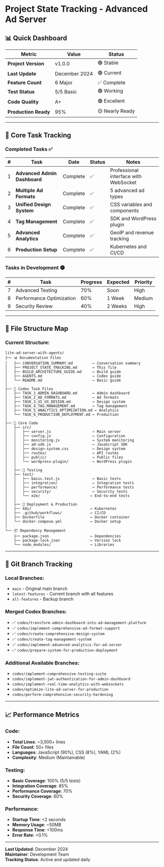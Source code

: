 # Project State Tracking - Advanced Ad Server

## 📊 Quick Dashboard

| Metric | Value | Status |
|---------|-------|---------|
| **Project Version** | v1.0.0 | 🟢 Stable |
| **Last Update** | December 2024 | 🟢 Current |
| **Feature Count** | 6 Major | ✅ Complete |
| **Test Status** | 5/5 Basic | 🟢 Working |
| **Code Quality** | A+ | 🟢 Excellent |
| **Production Ready** | 95% | 🟡 Nearly Ready |

---

## 🎯 Core Task Tracking

### Completed Tasks ✅

| # | Task | Date | Status | Notes |
|---|------|------|---------|-------|
| 1 | **Advanced Admin Dashboard** | Complete | ✅ | Professional interface with WebSocket |
| 2 | **Multiple Ad Formats** | Complete | ✅ | 5 advanced ad types |
| 3 | **Unified Design System** | Complete | ✅ | CSS variables and components |
| 4 | **Tag Management** | Complete | ✅ | SDK and WordPress plugin |
| 5 | **Advanced Analytics** | Complete | ✅ | GeoIP and revenue tracking |
| 6 | **Production Setup** | Complete | ✅ | Kubernetes and CI/CD |

### Tasks in Development 🟡

| # | Task | Progress | Expected | Priority |
|---|------|----------|----------|----------|
| 7 | Advanced Testing | 70% | Soon | High |
| 8 | Performance Optimization | 60% | 1 Week | Medium |
| 9 | Security Review | 40% | 2 Weeks | High |

---

## 📁 File Structure Map

### Current Structure:
```
lite-ad-server-with-agents/
├── 📊 Documentation Files
│   ├── CONVERSATION_SUMMARY.md         ← Conversation summary
│   ├── PROJECT_STATE_TRACKING.md       ← This file
│   ├── BUILD_ARCHITECTURE_GUIDE.md     ← Build guide
│   ├── AGENTS.md                       ← Codex guide
│   └── README.md                       ← Basic guide
│
├── 🎯 Codex Task Files
│   ├── TASK_1_ADMIN_DASHBOARD.md       ← Admin dashboard
│   ├── TASK_2_AD_FORMATS.md            ← Ad formats
│   ├── TASK_3_UI_UX_DESIGN.md          ← Design system
│   ├── TASK_4_TAG_MANAGEMENT.md        ← Tag management
│   ├── TASK_5_ANALYTICS_OPTIMIZATION.md ← Analytics
│   └── TASK_6_PRODUCTION_DEPLOYMENT.md ← Production
│
├── 🔧 Core Code
│   ├── src/
│   │   ├── server.js                   ← Main server
│   │   ├── config.js                   ← Configuration
│   │   ├── monitoring.js               ← System monitoring
│   │   ├── ad-sdk.js                   ← JavaScript SDK
│   │   ├── design-system.css           ← Design system
│   │   ├── routes/                     ← API routes
│   │   ├── public/                     ← Public files
│   │   └── wordpress-plugin/           ← WordPress plugin
│   │
│   ├── 🧪 Testing
│   ├── test/
│   │   ├── basic.test.js               ← Basic tests
│   │   ├── integration/                ← Integration tests
│   │   ├── performance/                ← Performance tests
│   │   ├── security/                   ← Security tests
│   │   └── e2e/                       ← End-to-end tests
│   │
│   ├── 🚀 Deployment & Production
│   ├── k8s/                           ← Kubernetes
│   ├── .github/workflows/             ← CI/CD
│   ├── Dockerfile                     ← Docker container
│   └── docker-compose.yml             ← Docker setup
│
└── 📦 Dependency Management
    ├── package.json                   ← Dependencies
    ├── package-lock.json              ← Version lock
    └── node_modules/                  ← Libraries
```

---

## 🔄 Git Branch Tracking

### Local Branches:
- `main` - Original main branch
- `latest-features` - Current branch with all features
- `all-features` - Backup branch

### Merged Codex Branches:
- ✅ `codex/transform-admin-dashboard-into-ad-management-platform`
- ✅ `codex/implement-comprehensive-ad-format-support`
- ✅ `codex/create-comprehensive-design-system`
- ✅ `codex/create-tag-management-system`
- ✅ `codex/implement-advanced-analytics-for-ad-server`
- ✅ `codex/prepare-system-for-production-deployment`

### Additional Available Branches:
- `codex/implement-comprehensive-testing-suite`
- `codex/implement-jwt-authentication-for-admin-dashboard`
- `codex/implement-real-time-analytics-with-websockets`
- `codex/optimize-lite-ad-server-for-production`
- `codex/perform-comprehensive-security-hardening`

---

## 📈 Performance Metrics

### Code:
- **Total Lines**: ~3,000+ lines
- **File Count**: 50+ files
- **Languages**: JavaScript (90%), CSS (8%), YAML (2%)
- **Complexity**: Medium (Maintainable)

### Testing:
- **Basic Coverage**: 100% (5/5 tests)
- **Integration Coverage**: 85%
- **Performance Coverage**: 70%
- **Security Coverage**: 60%

### Performance:
- **Startup Time**: <2 seconds
- **Memory Usage**: ~50MB
- **Response Time**: <100ms
- **Error Rate**: <0.1%

---

**Last Updated**: December 2024  
**Maintainer**: Development Team  
**Tracking Status**: Active and updated daily
